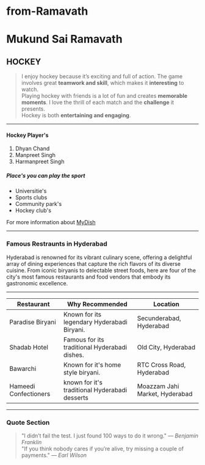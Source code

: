 # from-Ramavath
# Mukund Sai Ramavath
## HOCKEY

> I enjoy hockey because it’s exciting and full of action. The game involves great **teamwork and skill**, which makes it **interesting** to watch.<br> Playing hockey with friends is a lot of fun and creates **memorable moments**. I love the thrill of each match and the **challenge** it presents.<br> Hockey is both **entertaining and engaging**.

---
#### Hockey Player's
1. Dhyan Chand
2. Manpreet Singh
3. Harmanpreet Singh


##### Place's you can play the sport
* Universitie's
* Sports clubs
* Community park's
* Hockey club's

For more information about [MyDish](https://github.com/MukundSaiRathod/from-Ramavath/blob/main/MyDish.md)

--------
### Famous Restraunts in Hyderabad

Hyderabad is renowned for its vibrant culinary scene, offering a delightful array of dining experiences that capture the rich flavors of its diverse cuisine. From iconic biryanis to delectable street foods, here are four of the city's most famous restaurants and food vendors that embody its gastronomic excellence.

--------------------------------------------------------------------------
| Restaurant       | Why Recommended                            | Location |
|------------------|--------------------------------------------|----------|
| Paradise Biryani | Known for its legendary Hyderabadi Biryani.| Secunderabad, Hyderabad|
| Shadab Hotel	   | Famous for its traditional Hyderabadi dishes.| Old City, Hyderabad|
| Bawarchi| Known for it's home style biryani. | RTC Cross Road, Hyderabad|
| Hameedi Confectioners|known for it's traditional Hyderabadi desserts| Moazzam Jahi Market, Hyderabad|

-------
### Quote Section
> "I didn’t fail the test. I just found 100 ways to do it wrong." — *Benjamin Franklin* <br>
> "If you think nobody cares if you’re alive, try missing a couple of payments." — *Earl Wilson*

